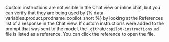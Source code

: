Custom instructions are not visible in the Chat view or inline chat, but you can verify that they are being used by {% data variables.product.prodname_copilot_short %} by looking at the References list of a response in the Chat view. If custom instructions were added to the prompt that was sent to the model, the `.github/copilot-instructions.md` file is listed as a reference. You can click the reference to open the file.

